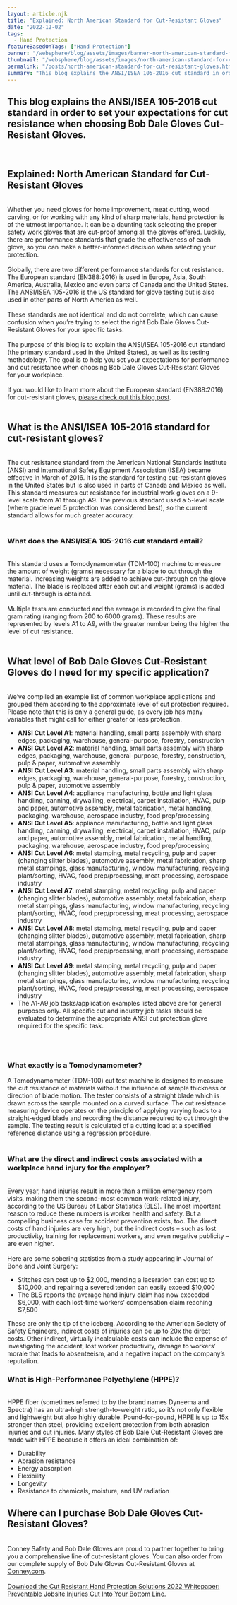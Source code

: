 ```yaml
---
layout: article.njk
title: "Explained: North American Standard for Cut-Resistant Gloves"
date: "2022-12-02"
tags:
  - Hand Protection
featureBasedOnTags: ["Hand Protection"]
banner: "/websphere/blog/assets/images/banner-north-american-standard-for-cut-resistant-gloves.webp"
thumbnail: "/websphere/blog/assets/images/north-american-standard-for-cut-resistant-gloves.webp"
permalink: "/posts/north-american-standard-for-cut-resistant-gloves.html"
summary: "This blog explains the ANSI/ISEA 105-2016 cut standard in order to set your expectations for cut resistance when choosing Bob Dale Gloves Cut-Resistant Gloves."
---
```


<h2 class="intro">This blog explains the ANSI/ISEA 105-2016 cut standard in order to set your expectations for cut resistance when choosing Bob Dale Gloves Cut-Resistant Gloves.</h2>
<br>
<h2>Explained: North American Standard for Cut-Resistant Gloves</h2>
<br>
Whether you need gloves for home improvement, meat cutting, wood carving, or for working with any kind of sharp materials, hand protection is of the utmost importance. It can be a daunting task selecting the proper safety work gloves that are cut-proof among all the gloves offered. Luckily, there are performance standards that grade the effectiveness of each glove, so you can make a better-informed decision when selecting your protection.
<br><br>
Globally, there are two different performance standards for cut resistance. The European standard (EN388:2016) is used in Europe, Asia, South America, Australia, Mexico and even parts of Canada and the United States. The ANSI/ISEA 105-2016 is the US standard for glove testing but is also used in other parts of North America as well.
<br><br>
These standards are not identical and do not correlate, which can cause confusion when you’re trying to select the right Bob Dale Gloves Cut-Resistant Gloves for your specific tasks.
<br><br>
The purpose of this blog is to explain the ANSI/ISEA 105-2016 cut standard (the primary standard used in the United States), as well as its testing methodology. The goal is to help you set your expectations for performance and cut resistance when choosing Bob Dale Gloves Cut-Resistant Gloves for your workplace.
<br><br>
If you would like to learn more about the European standard (EN388:2016) for cut-resistant gloves, <a href="https://www.hazmasters.com/news/10898/simplified-the-european-standard-for-cut-resistant-gloves?utm_medium=Bob-Dale-Cut&utm_source=Blog&utm_campaign=Hazmasters">please check out this blog post</a>.
<br><br>
<h2>What is the ANSI/ISEA 105-2016 standard for cut-resistant gloves?</h2>
<br>
The cut resistance standard from the American National Standards Institute (ANSI) and International Safety Equipment Association (ISEA) became effective in March of 2016. It is the standard for testing cut-resistant gloves in the United States but is also used in parts of Canada and Mexico as well. This standard measures cut resistance for industrial work gloves on a 9-level scale from A1 through A9. The previous standard used a 5-level scale (where grade level 5 protection was considered best), so the current standard allows for much greater accuracy.
<br><br>
<h3>What does the ANSI/ISEA 105-2016 cut standard entail?</h3>
<br>
This standard uses a Tomodynamometer (TDM-100) machine to measure the amount of weight (grams) necessary for a blade to cut through the material. Increasing weights are added to achieve cut-through on the glove material. The blade is replaced after each cut and weight (grams) is added until cut-through is obtained. 
<br><br>
Multiple tests are conducted and the average is recorded to give the final gram rating (ranging from 200 to 6000 grams). These results are represented by levels A1 to A9, with the greater number being the higher the level of cut resistance.
<br><br>
<h2>What level of Bob Dale Gloves Cut-Resistant Gloves do I need for my specific application?</h2>
<br>
We’ve compiled an example list of common workplace applications and grouped them according to the approximate level of cut protection required. Please note that this is only a general guide, as every job has many variables that might call for either greater or less protection.
<ul>
    <li><strong>ANSI Cut Level A1</strong>: material handling, small parts assembly with sharp edges, packaging, warehouse, general-purpose, forestry, construction</li>
    <li><strong>ANSI Cut Level A2</strong>: material handling, small parts assembly with sharp edges, packaging, warehouse, general-purpose, forestry, construction, pulp & paper, automotive assembly</li>
    <li><strong>ANSI Cut Level A3</strong>: material handling, small parts assembly with sharp edges, packaging, warehouse, general-purpose, forestry, construction, pulp & paper, automotive assembly</li>
    <li><strong>ANSI Cut Level A4</strong>: appliance manufacturing, bottle and light glass handling, canning, drywalling, electrical, carpet installation, HVAC, pulp and paper, automotive assembly, metal fabrication, metal handling, packaging, warehouse, aerospace industry, food prep/processing</li>
    <li><strong>ANSI Cut Level A5</strong>: appliance manufacturing, bottle and light glass handling, canning, drywalling, electrical, carpet installation, HVAC, pulp and paper, automotive assembly, metal fabrication, metal handling, packaging, warehouse, aerospace industry, food prep/processing</li>
    <li><strong>ANSI Cut Level A6</strong>: metal stamping, metal recycling, pulp and paper (changing slitter blades), automotive assembly, metal fabrication, sharp metal stampings, glass manufacturing, window manufacturing, recycling plant/sorting, HVAC, food prep/processing, meat processing, aerospace industry</li>
    <li><strong>ANSI Cut Level A7</strong>: metal stamping, metal recycling, pulp and paper (changing slitter blades), automotive assembly, metal fabrication, sharp metal stampings, glass manufacturing, window manufacturing, recycling plant/sorting, HVAC, food prep/processing, meat processing, aerospace industry</li>
    <li><strong>ANSI Cut Level A8</strong>: metal stamping, metal recycling, pulp and paper (changing slitter blades), automotive assembly, metal fabrication, sharp metal stampings, glass manufacturing, window manufacturing, recycling plant/sorting, HVAC, food prep/processing, meat processing, aerospace industry</li>
    <li><strong>ANSI Cut Level A9</strong>: metal stamping, metal recycling, pulp and paper (changing slitter blades), automotive assembly, metal fabrication, sharp metal stampings, glass manufacturing, window manufacturing, recycling plant/sorting, HVAC, food prep/processing, meat processing, aerospace industry</li>
    <li>The A1-A9 job tasks/application examples listed above are for general purposes only. All specific cut and industry job tasks should be evaluated to determine the appropriate ANSI cut protection glove required for the specific task.</li>
</ul>
<br><br>
<h3>What exactly is a Tomodynamometer?</h3>
A Tomodynamometer (TDM-100) cut test machine is designed to measure the cut resistance of materials without the influence of sample thickness or direction of blade motion. The tester consists of a straight blade which is drawn across the sample mounted on a curved surface. The cut resistance measuring device operates on the principle of applying varying loads to a straight-edged blade and recording the distance required to cut through the sample. The testing result is calculated of a cutting load at a specified reference distance using a regression procedure.
<br><br>
<h3>What are the direct and indirect costs associated with a workplace hand injury for the employer?</h3>
<br>
Every year, hand injuries result in more than a million emergency room visits, making them the second-most common work-related injury, according to the US Bureau of Labor Statistics (BLS). The most important reason to reduce these numbers is worker health and safety. But a compelling business case for accident prevention exists, too. The direct costs of hand injuries are very high, but the indirect costs – such as lost productivity, training for replacement workers, and even negative publicity – are even higher.
<br><br>
Here are some sobering statistics from a study appearing in Journal of Bone and Joint Surgery:
<ul>
    <li>Stitches can cost up to $2,000, mending a laceration can cost up to $10,000, and repairing a severed tendon can easily exceed $10,000</li>
    <li>The BLS reports the average hand injury claim has now exceeded $6,000, with each lost-time workers’ compensation claim reaching $7,500</li>
</ul>
These are only the tip of the iceberg. According to the American Society of Safety Engineers, indirect costs of injuries can be up to 20x the direct costs. Other indirect, virtually incalculable costs can include the expense of investigating the accident, lost worker productivity, damage to workers’ morale that leads to absenteeism, and a negative impact on the company’s reputation.
<br>
<h3>What is High-Performance Polyethylene (HPPE)?</h3>
<br>
HPPE fiber (sometimes referred to by the brand names Dyneema and Spectra) has an ultra-high strength-to-weight ratio, so it’s not only flexible and lightweight but also highly durable. Pound-for-pound, HPPE is up to 15x stronger than steel, providing excellent protection from both abrasion injuries and cut injuries. Many styles of Bob Dale Cut-Resistant Gloves are made with HPPE because it offers an ideal combination of:
<ul>
    <li>Durability</li>
    <li>Abrasion resistance</li>
    <li>Energy absorption</li>
    <li>Flexibility</li>
    <li>Longevity</li>
    <li>Resistance to chemicals, moisture, and UV radiation</li>
</ul>
<h2>Where can I purchase Bob Dale Gloves Cut-Resistant Gloves?</h2>
<br>
Conney Safety and Bob Dale Gloves are proud to partner together to bring you a comprehensive line of cut-resistant gloves. You can also order from our complete supply of Bob Dale Gloves Cut-Resistant Gloves at <a href="https://www.conney.com/pages/bob-dale-gloves?utm_medium=Bob-Dale-Cut&utm_source=Blog&utm_campaign=BDG">Conney.com</a>.
<br><br>
<a href="https://www.conney.com/websphere/pdffiles/BDG%20Cut-X%202022%20WP.pdf">Download the Cut Resistant Hand Protection Solutions 2022 Whitepaper: Preventable Jobsite Injuries Cut Into Your Bottom Line.</a>